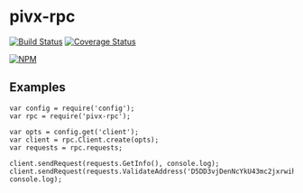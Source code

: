 pivx-rpc
================

[![Build Status](https://travis-ci.org/agustinkassis/pivx-rpc.svg)](https://travis-ci.org/agustinkassis/pivx-rpc)
[![Coverage Status](https://coveralls.io/repos/agustinkassis/pivx-rpc/badge.svg)](https://coveralls.io/r/agustinkassis/pivx-rpc)

[![NPM](https://nodei.co/npm/pivx-rpc.png)](https://nodei.co/npm/pivx-rpc/)

Examples
--------

```node
var config = require('config');
var rpc = require('pivx-rpc');

var opts = config.get('client');
var client = rpc.Client.create(opts);
var requests = rpc.requests;

client.sendRequest(requests.GetInfo(), console.log);
client.sendRequest(requests.ValidateAddress('D5DD3vjDenNcYkU43mc2jxrwihDK7qn2Ld'), console.log);
```
